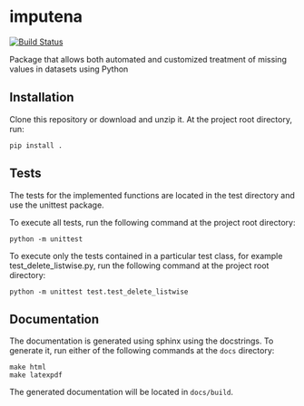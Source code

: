 # imputena

[![Build Status](https://travis-ci.com/macarro/imputena.svg?branch=master)](https://travis-ci.com/macarro/imputena)

Package that allows both automated and customized treatment of missing values
in datasets using Python

## Installation

Clone this repository or download and unzip it. At the project root directory,
run:

```ShellSession
pip install .
```

## Tests

The tests for the implemented functions are located in the test directory and
use the unittest package.

To execute all tests, run the following command at the project root directory:

```ShellSession
python -m unittest
```

To execute only the tests contained in a particular test class, for example
test_delete_listwise.py, run the following command at the project root
directory:

```ShellSession
python -m unittest test.test_delete_listwise
```

## Documentation

The documentation is generated using sphinx using the docstrings. To generate
it, run either of the following commands at the `docs` directory:

```ShellSession
make html
make latexpdf
```

The generated documentation will be located in `docs/build`.